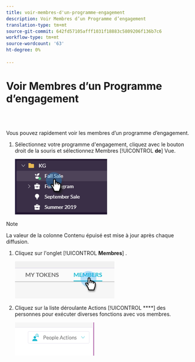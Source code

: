 ```yaml
---
title: voir-membres-d'un-programme-engagement
description: Voir Membres d’un Programme d’engagement
translation-type: tm+mt
source-git-commit: 642fd57105afff1031f18883c5809206f136b7c6
workflow-type: tm+mt
source-wordcount: '63'
ht-degree: 0%

---
```



# Voir Membres d’un Programme d’engagement

<br> 

Vous pouvez rapidement voir les membres d’un programme d’engagement.

1. Sélectionnez votre programme d&#39;engagement, cliquez avec le bouton droit de la souris et sélectionnez Membres [!UICONTROL **de**] Vue.

   ![Image un](/help/sky/assets/engagement-programs/see-members-of-an-engagement-program/see-members-of-an-engagement-program-1.png)

>[!NOTE]
>
>La valeur de la colonne Contenu  épuisé est mise à jour après chaque diffusion.

1. Cliquez sur l&#39;onglet [!UICONTROL **Membres**] .

   ![Image 2](/help/sky/assets/engagement-programs/see-members-of-an-engagement-program/see-members-of-an-engagement-program-2.png)

1. Cliquez sur la liste déroulante Actions [!UICONTROL ****] des personnes pour exécuter diverses fonctions avec vos membres.

   ![Image trois](/help/sky/assets/engagement-programs/see-members-of-an-engagement-program/see-members-of-an-engagement-program-3.png)

